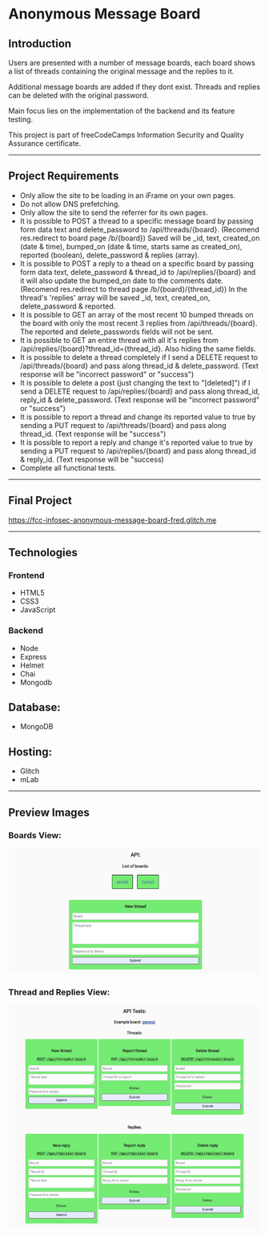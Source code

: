 # Anonymous Message Board

## Introduction
Users are presented with a number of message boards, each board shows a list of threads containing the original message and the replies to it.  

Additional message boards are added if they dont exist. Threads and replies can be deleted with the original password.  

Main focus lies on the implementation of the backend and its feature testing.  

This project is part of freeCodeCamps Information Security and Quality Assurance certificate.

***
## Project Requirements
* Only allow the site to be loading in an iFrame on your own pages.
* Do not allow DNS prefetching.
* Only allow the site to send the referrer for its own pages.
* It is possible to POST a thread to a specific message board by passing form data text and delete_password to /api/threads/{board}. (Recomend res.redirect to board page /b/{board}) Saved will be \_id, text, created_on (date & time), bumped_on (date & time, starts same as created_on), reported (boolean), delete_password & replies (array).
* It is possible to POST a reply to a thead on a specific board by passing form data text, delete_password & thread_id to /api/replies/{board} and it will also update the bumped_on date to the comments date. (Recomend res.redirect to thread page /b/{board}/{thread_id}) In the thread's 'replies' array will be saved \_id, text, created_on, delete_password & reported.
* It is possible to GET an array of the most recent 10 bumped threads on the board with only the most recent 3 replies from /api/threads/{board}. The reported and delete_passwords fields will not be sent.
* It is possible to GET an entire thread with all it's replies from /api/replies/{board}?thread_id={thread_id}. Also hiding the same fields.
* It is possible to delete a thread completely if I send a DELETE request to /api/threads/{board} and pass along thread_id & delete_password. (Text response will be "incorrect password" or "success")
* It is possible to delete a post (just changing the text to "\[deleted]") if I send a DELETE request to /api/replies/{board} and pass along thread_id, reply_id & delete_password. (Text response will be "incorrect password" or "success")
* It is possible to report a thread and change its reported value to true by sending a PUT request to /api/threads/{board} and pass along thread_id. (Text response will be "success")
* It is possible to report a reply and change it's reported value to true by sending a PUT request to /api/replies/{board} and pass along thread_id & reply_id. (Text response will be "success)
* Complete all functional tests.

***

## Final Project
https://fcc-infosec-anonymous-message-board-fred.glitch.me

***

## Technologies
### Frontend
* HTML5
* CSS3
* JavaScript

### Backend
* Node
* Express
* Helmet
* Chai
* Mongodb

## Database:
* MongoDB

## Hosting:
* Glitch
* mLab

***

## Preview Images
### Boards View:
![Boards](readme_images/anonymous-message-board-2.png)

### Thread and Replies View:
![Thread and Replies](readme_images/anonymous-message-board-3.png)  
